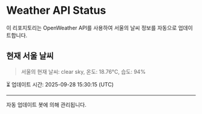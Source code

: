 
# Weather API Status

이 리포지토리는 OpenWeather API를 사용하여 서울의 날씨 정보를 자동으로 업데이트합니다.

## 현재 서울 날씨
> 서울의 현재 날씨: clear sky, 온도: 18.76°C, 습도: 94%

⏳ 업데이트 시간: 2025-09-28 15:30:15 (UTC)

---
자동 업데이트 봇에 의해 관리됩니다.
